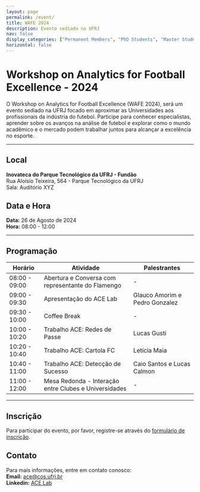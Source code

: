 ```yaml
---
layout: page
permalink: /event/
title: WAFE 2024
description: Evento sediado na UFRJ
nav: false
display_categories: ["Permanent Members", "PhD Students", "Master Students", "Undergraduate Students"]
horizontal: false
---
```


# Workshop on Analytics for Football Excellence - 2024

O Workshop on Analytics for Football Excellence (WAFE 2024), será um evento sediado na UFRJ focado em aproximar as Universidades aos profissionais da indústria do futebol. Participe para conhecer especialistas, aprender sobre os avanços na análise de futebol e explorar como o mundo acadêmico e o mercado podem trabalhar juntos para alcançar a excelência no esporte.


---

## Local

**Inovateca do Parque Tecnológico da UFRJ - Fundão** <br/>
Rua Aloísio Teixeira, 564 - Parque Tecnológico da UFRJ<br/>
Sala: Auditório XYZ

## Data e Hora

**Data:** 26 de Agosto de 2024  
**Hora:** 08:00 - 12:00

---

## Programação

| Horário        | Atividade                                                | Palestrantes                                   |
|----------------|----------------------------------------------------------|-----------------------------------------------|
| 08:00 - 09:00  | Abertura e Conversa com representante do Flamengo          | -                                              |
| 09:00 - 09:30  | Apresentação do ACE Lab                                    | Glauco Amorim e Pedro Gonzalez                 |
| 09:30 - 10:00  | Coffee Break                                               | -                                              |
| 10:00 - 10:20  | Trabalho ACE: Redes de Passe                               | Lucas Gusti                                    |
| 10:20 - 10:40  | Trabalho ACE: Cartola FC                                   | Letícia Maia                                   |
| 10:40 - 11:00  | Trabalho ACE: Detecção de Sucesso                          | Caio Santos e Lucas Calmon                     |
| 11:00 - 12:00  | Mesa Redonda - Interação entre Clubes e Universidades      | -                                              |

---



## Inscrição

Para participar do evento, por favor, registre-se através do [formulário de inscrição](#).

## Contato

Para mais informações, entre em contato conosco:<br/>
**Email:** ace@cos.ufrj.br<br/>
**Linkedin:** [ACE Lab](https://br.linkedin.com/company/ac3lab)



